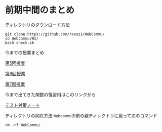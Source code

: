 # 前期中間のまとめ

ディレクトリのダウンロード方法

~~~shell
git clone https://github.com/rxxuzi/WebCommu/
cd WebCommu/H1/
bash check.sh
~~~

今までの授業まとめ

[第5回授業](v5/)

[第6回授業](v6/)

[第7回授業](v7/)

今まで出てきた関数の復習用はこのリンクから

[テスト対策ノート](exp/)

ディレクトリの削除方法
`Webcommu`の前の親ディレクトリに戻って次のコマンド

~~~shell
rm -rf WebCommu/
~~~
